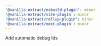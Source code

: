```yaml
---
'@vanilla-extract/esbuild-plugin': minor
'@vanilla-extract/vite-plugin': minor
'@vanilla-extract/rollup-plugin': minor
'@vanilla-extract/next-plugin': minor
---
```


Add automatic debug Ids
